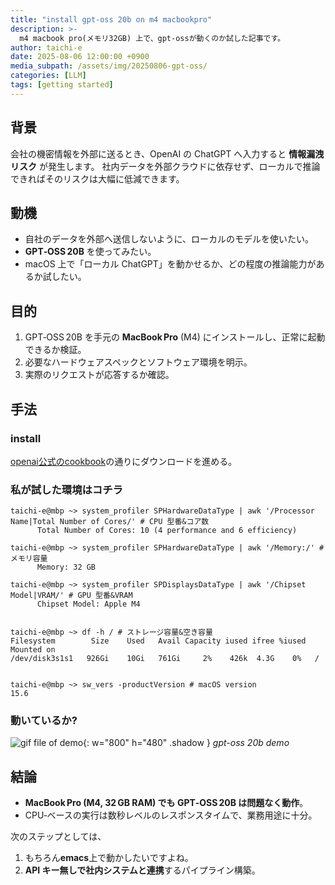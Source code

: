 ```yaml
---
title: "install gpt-oss 20b on m4 macbookpro"
description: >-
  m4 macbook pro(メモリ32GB) 上で、gpt-ossが動くのか試した記事です。
author: taichi-e
date: 2025-08-06 12:00:00 +0900
media_subpath: /assets/img/20250806-gpt-oss/
categories: [LLM]
tags: [getting started]
---
```

## 背景
会社の機密情報を外部に送るとき、OpenAI の ChatGPT へ入力すると **情報漏洩リスク** が発生します。
社内データを外部クラウドに依存せず、ローカルで推論できればそのリスクは大幅に低減できます。
## 動機
- 自社のデータを外部へ送信しないように、ローカルのモデルを使いたい。
- **GPT‑OSS 20B** を使ってみたい。
- macOS 上で「ローカル ChatGPT」を動かせるか、どの程度の推論能力があるか試したい。
## 目的
1. GPT‑OSS 20B を手元の **MacBook Pro** (M4) にインストールし、正常に起動できるか検証。
2. 必要なハードウェアスペックとソフトウェア環境を明示。
3. 実際のリクエストが応答するか確認。
## 手法
### install 
[openai公式のcookbook](https://cookbook.openai.com/articles/gpt-oss/run-locally-lmstudio)の通りにダウンロードを進める。
### 私が試した環境はコチラ
```
taichi-e@mbp ~> system_profiler SPHardwareDataType | awk '/Processor Name|Total Number of Cores/' # CPU 型番&コア数
      Total Number of Cores: 10 (4 performance and 6 efficiency)

taichi-e@mbp ~> system_profiler SPHardwareDataType | awk '/Memory:/' # メモリ容量
      Memory: 32 GB

taichi-e@mbp ~> system_profiler SPDisplaysDataType | awk '/Chipset Model|VRAM/' # GPU 型番&VRAM
      Chipset Model: Apple M4


taichi-e@mbp ~> df -h / # ストレージ容量&空き容量
Filesystem        Size    Used   Avail Capacity iused ifree %iused  Mounted on
/dev/disk3s1s1   926Gi    10Gi   761Gi     2%    426k  4.3G    0%   /


taichi-e@mbp ~> sw_vers -productVersion # macOS version
15.6
```
### 動いているか?
![gif file of demo](gpt-oss-20b-demo.gif){: w="800" h="480" .shadow }
_gpt-oss 20b demo_

## 結論
- **MacBook Pro (M4, 32 GB RAM) でも GPT‑OSS 20B は問題なく動作**。
- CPU‑ベースの実行は数秒レベルのレスポンスタイムで、業務用途に十分。

次のステップとしては、
1. もちろん**emacs**上で動かしたいですよね。
2. **API キー無しで社内システムと連携**するパイプライン構築。
